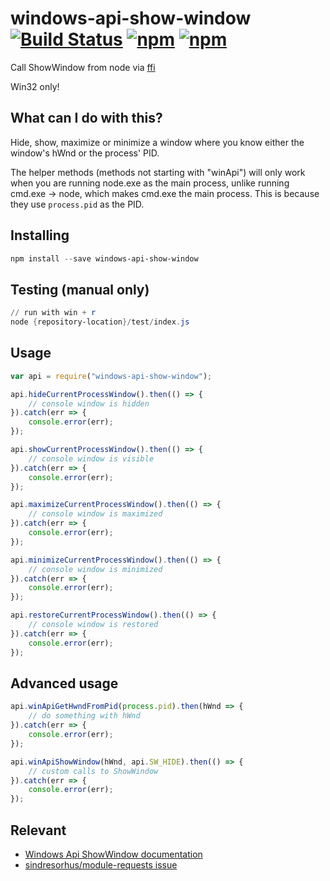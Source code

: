 # windows-api-show-window [![Build Status](https://travis-ci.org/oledid-js/windows-api-show-window.svg?branch=master)](https://travis-ci.org/oledid-js/windows-api-show-window) [![npm](https://img.shields.io/npm/dt/windows-api-show-window.svg)](https://www.npmjs.com/package/windows-api-show-window) [![npm](https://img.shields.io/npm/v/windows-api-show-window.svg)](https://www.npmjs.com/package/windows-api-show-window)
Call ShowWindow from node via [ffi](https://github.com/node-ffi/node-ffi)

Win32 only!

## What can I do with this?
Hide, show, maximize or minimize a window where you know either the window's hWnd or the process' PID.

The helper methods (methods not starting with "winApi") will only work when you are running node.exe as the main process, unlike running cmd.exe -> node, which makes cmd.exe the main process. This is because they use `process.pid` as the PID.

## Installing
```powershell
npm install --save windows-api-show-window
```

## Testing (manual only)
```powershell
// run with win + r
node {repository-location}/test/index.js
```

## Usage
```js
var api = require("windows-api-show-window");

api.hideCurrentProcessWindow().then(() => {
    // console window is hidden
}).catch(err => {
    console.error(err);
});

api.showCurrentProcessWindow().then(() => {
    // console window is visible
}).catch(err => {
    console.error(err);
});

api.maximizeCurrentProcessWindow().then(() => {
    // console window is maximized
}).catch(err => {
    console.error(err);
});

api.minimizeCurrentProcessWindow().then(() => {
    // console window is minimized
}).catch(err => {
    console.error(err);
});

api.restoreCurrentProcessWindow().then(() => {
    // console window is restored
}).catch(err => {
    console.error(err);
});
```

## Advanced usage
```js
api.winApiGetHwndFromPid(process.pid).then(hWnd => {
    // do something with hWnd
}).catch(err => {
    console.error(err);
});

api.winApiShowWindow(hWnd, api.SW_HIDE).then(() => {
    // custom calls to ShowWindow
}).catch(err => {
    console.error(err);
});
```

## Relevant
* [Windows Api ShowWindow documentation](https://msdn.microsoft.com/en-us/library/windows/desktop/ms633548.aspx)
* [sindresorhus/module-requests issue](https://github.com/sindresorhus/module-requests/issues/81)
